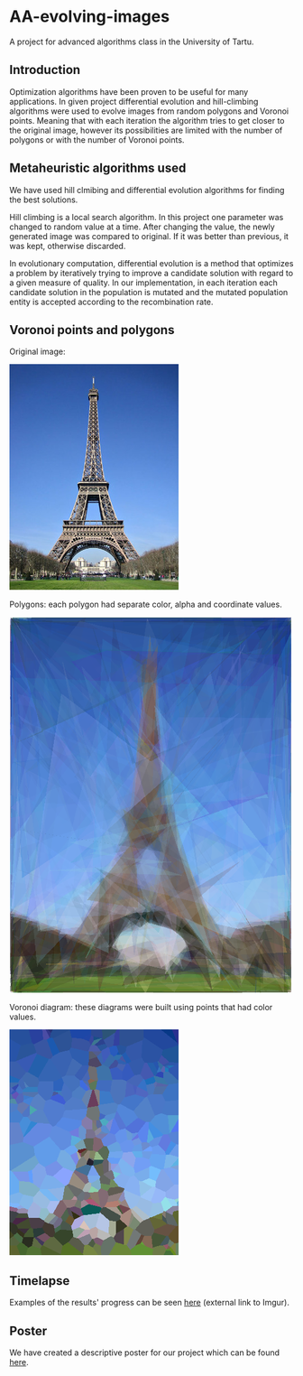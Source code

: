 # AA-evolving-images
A project for advanced algorithms class in the University of Tartu.

## Introduction

Optimization algorithms have been proven to be useful for many applications. In given project differential evolution and hill-climbing algorithms were used to evolve images from random polygons and Voronoi points. Meaning that with each iteration the algorithm tries to get closer to the original image, however its possibilities are limited with the number of polygons or with the number of Voronoi points.

## Metaheuristic algorithms used

We have used hill clmibing and differential evolution algorithms for finding the best solutions. 
  
Hill climbing is a local search algorithm. In this project one parameter was changed to random value at a time. After changing the value, the newly generated image was compared to original. If it was better than previous, it was kept, otherwise discarded.
  
In evolutionary computation, differential evolution is a method that optimizes a problem by iteratively trying to improve a candidate solution with regard to a given measure of quality. In our implementation, in each iteration each candidate solution in the population is mutated and the mutated population entity is accepted according to the recombination rate.

## Voronoi points and polygons

Original image:

![Original image](https://github.com/LauraRuusmann/AA-evolving-images/blob/master/images/eiffel.jpg)

Polygons: each polygon had separate color, alpha and coordinate values.

![Example of evolving with polygons](https://github.com/LauraRuusmann/AA-evolving-images/blob/master/results_poly/e300_99999.png)

Voronoi diagram: these diagrams were built using points that had color values.

![Example of evolving Voronoi cells](https://github.com/LauraRuusmann/AA-evolving-images/blob/master/results_vor/eiffel400_24900.png)

## Timelapse

Examples of the results' progress can be seen [here](https://imgur.com/a/4lHuE) (external link to Imgur).

## Poster

We have created a descriptive poster for our project which can be found [here](https://github.com/LauraRuusmann/AA-evolving-images/blob/master/poster.pdf).
